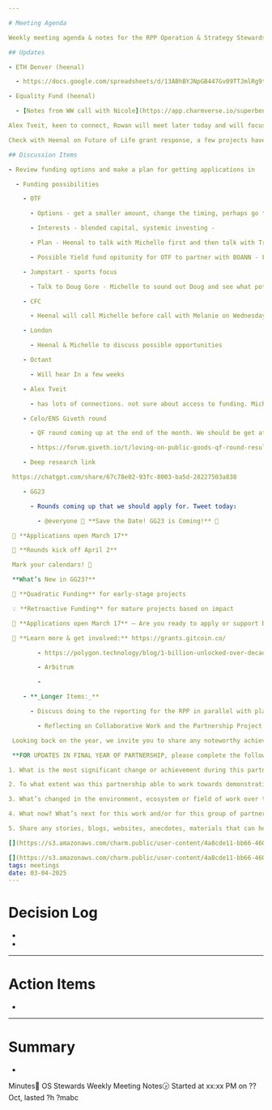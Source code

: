 ```yaml
---

# Meeting Agenda

Weekly meeting agenda & notes for the RPP Operation & Strategy Stewards team.

## Updates

- ETH Denver (heenal)

  - https://docs.google.com/spreadsheets/d/13ABhBYJNpGB447Gv09TTJmlRg9toDT01iP4lJLQiTDo/edit?gid=0#gid=0

- Equality Fund (heenal)

  - [Notes from WW call with Nicole](https://app.charmverse.io/superbenefit/equality-fund-experiment-mapping-12822297909348257)

Alex Tveit, keen to connect, Rowan will meet later today and will focus on the Infinite Front Porch project with him

Check with Heenal on Future of Life grant response, a few projects have been declined - confirmed SuperBenefit declined too

## Discussion Items

- Review funding options and make a plan for getting applications in

  - Funding possibilities

    - OTF

      - Options - get a smaller amount, change the timing, perhaps go to Doug and ask him to champion it, propose pushing forward with the EF/WW project next stage, present the yield fund idea.  

      - Interests - blended capital, systemic investing -  

      - Plan - Heenal to talk with Michelle first and then talk with Tracey. 

      - Possible Yield fund opitunity for OTF to partner with BOANN - Filsan pushing this forward to see if we can get to something compelling on the blended finance front.

    - Jumpstart - sports focus

      - Talk to Doug Gore - Michelle to sound out Doug and see what potential might be there.

    - CFC

      - Heenal will call Michelle before call with Melanie on Wednesday

    - London

      - Heenal & Michelle to discuss possible opportunities

    - Octant

      - Will hear In a few weeks

    - Alex Tveit

      - has lots of connections. not sure about access to funding. Michelle has a c all with him this evening

    - Celo/ENS Giveth round

      - QF round coming up at the end of the month. We should be get at least one of our projects in 

      - https://forum.giveth.io/t/loving-on-public-goods-qf-round-results-wrap-up-january-28-february-14-2025/1975

    - Deep research link 

 https://chatgpt.com/share/67c78e02-93fc-8003-ba5d-28227503a838

    - GG23

      - Rounds coming up that we should apply for. Tweet today:

        - @everyone 🪩 **Save the Date! GG23 is Coming!** 🪩

 📝 **Applications open March 17**

 🚀 **Rounds kick off April 2**

 Mark your calendars! 🎉

 **What’s New in GG23?**

 🌱 **Quadratic Funding** for early-stage projects

 💡 **Retroactive Funding** for mature projects based on impact

 📢 **Applications open March 17** – Are you ready to apply or support builders?

 🔗 **Learn more & get involved:** https://grants.gitcoin.co/

        - https://polygon.technology/blog/1-billion-unlocked-over-decade-in-community-grants-program-for-polygon-builders

        - Arbitrum

        - 

    - **_Longer Items:_**

      - Discuss doing to the reporting for the RPP in parallel with playbook work so that we aren't scrambling to get this done

        - Reflecting on Collaborative Work and the Partnership Project

 Looking back on the year, we invite you to share any noteworthy achievements.  Please know that these stories are shared within OTF (with other teams, our CEO and Board) and may be used in our public reporting (e.g. Partnership Investments Annual Report).

 **FOR UPDATES IN FINAL YEAR OF PARTNERSHIP, please complete the following questions.**

1. What is the most significant change or achievement during this partnership?

2. To what extent was this partnership able to work towards demonstrating approaches that redistribute power and control of community investment to communities? **_revisit this to see if it is appropriate for the work that is happening_**

3. What’s changed in the environment, ecosystem or field of work over the course of the partnership?

4. What now? What’s next for this work and/or for this group of partners? If you’re unsure, can you share what you feel some potential next steps could be?

5. Share any stories, blogs, websites, anecdotes, materials that can help articulate the impact of the partnership. Include links/URLs to supporting materials.

[](https://s3.amazonaws.com/charm.public/user-content/4a8cde11-bb66-460c-8631-d3f9d688f723/1d1bffe4-c6fc-48be-956f-e3d6884f1d52/27d79f37-49f6-4a2c-8296-634e2a4f55a7.png)

[](https://s3.amazonaws.com/charm.public/user-content/4a8cde11-bb66-460c-8631-d3f9d688f723/d489a2d8-301a-4c5d-9a07-f85371c05ae1/17885a97-fc24-48da-80e1-7d8e48d79af4.png)
tags: meetings
date: 03-04-2025
---
```


# Decision Log

- 

- 

---

# Action Items

- 

---

# Summary

- 

Minutes📝 OS Stewards Weekly Meeting Notes🕞 Started at xx:xx PM on ?? Oct, lasted ?h ?mabc
